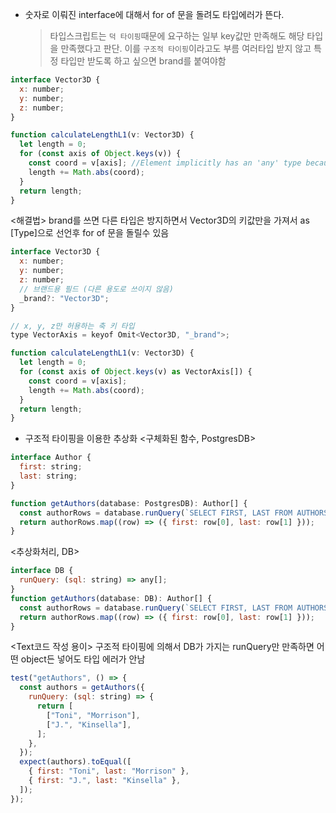 - 숫자로 이뤄진 interface에 대해서 for of 문을 돌려도 타입에러가 뜬다.
  > 타입스크립트는 `덕 타이핑`때문에 요구하는 일부 key값만 만족해도 해당 타입을 만족했다고 판단.
  > 이를 `구조적 타이핑`이라고도 부름
  > 여러타입 받지 않고 특정 타입만 받도록 하고 싶으면 brand를 붙여야함

```js
interface Vector3D {
  x: number;
  y: number;
  z: number;
}

function calculateLengthL1(v: Vector3D) {
  let length = 0;
  for (const axis of Object.keys(v)) {
    const coord = v[axis]; //Element implicitly has an 'any' type because expression of type 'string' can't be used to index type 'Vector3D'.
    length += Math.abs(coord);
  }
  return length;
}
```

<해결법>
brand를 쓰면 다른 타입은 방지하면서 Vector3D의 키값만을 가져서 as [Type]으로 선언후 for of 문을 돌릴수 있음

```js
interface Vector3D {
  x: number;
  y: number;
  z: number;
  // 브랜드용 필드 (다른 용도로 쓰이지 않음)
  _brand?: "Vector3D";
}

// x, y, z만 허용하는 축 키 타입
type VectorAxis = keyof Omit<Vector3D, "_brand">;

function calculateLengthL1(v: Vector3D) {
  let length = 0;
  for (const axis of Object.keys(v) as VectorAxis[]) {
    const coord = v[axis];
    length += Math.abs(coord);
  }
  return length;
}
```

- 구조적 타이핑을 이용한 추상화
  <구체화된 함수, PostgresDB>

```js
interface Author {
  first: string;
  last: string;
}

function getAuthors(database: PostgresDB): Author[] {
  const authorRows = database.runQuery(`SELECT FIRST, LAST FROM AUTHORS`);
  return authorRows.map((row) => ({ first: row[0], last: row[1] }));
}
```

<추상화처리, DB>

```js
interface DB {
  runQuery: (sql: string) => any[];
}
function getAuthors(database: DB): Author[] {
  const authorRows = database.runQuery(`SELECT FIRST, LAST FROM AUTHORS`);
  return authorRows.map((row) => ({ first: row[0], last: row[1] }));
}
```

<Text코드 작성 용이>
구조적 타이핑에 의해서 DB가 가지는 runQuery만 만족하면 어떤 object든 넣어도 타입 에러가 안남

```js
test("getAuthors", () => {
  const authors = getAuthors({
    runQuery: (sql: string) => {
      return [
        ["Toni", "Morrison"],
        ["J.", "Kinsella"],
      ];
    },
  });
  expect(authors).toEqual([
    { first: "Toni", last: "Morrison" },
    { first: "J.", last: "Kinsella" },
  ]);
});
```
